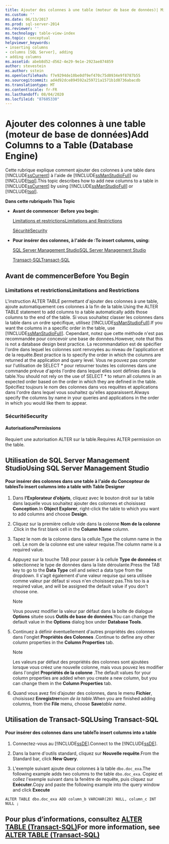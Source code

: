 ```yaml
---
title: Ajouter des colonnes à une table (moteur de base de données)| Microsoft Docs
ms.custom: ''
ms.date: 06/13/2017
ms.prod: sql-server-2014
ms.reviewer: ''
ms.technology: table-view-index
ms.topic: conceptual
helpviewer_keywords:
- inserting columns
- columns [SQL Server], adding
- adding columns
ms.assetid: abeb8d52-d562-4e29-9e1e-2923ae874859
author: stevestein
ms.author: sstein
ms.openlocfilehash: f7e9294de10be0df9ef470c75d0934e9f8787b55
ms.sourcegitcommit: ad4d92dce894592a259721a1571b1d8736abacdb
ms.translationtype: MT
ms.contentlocale: fr-FR
ms.lasthandoff: 08/04/2020
ms.locfileid: "87605330"
---
```

# <a name="add-columns-to-a-table-database-engine"></a><span data-ttu-id="4f101-102">Ajouter des colonnes à une table (moteur de base de données)</span><span class="sxs-lookup"><span data-stu-id="4f101-102">Add Columns to a Table (Database Engine)</span></span>
  <span data-ttu-id="4f101-103">Cette rubrique explique comment ajouter des colonnes à une table dans [!INCLUDE[ssCurrent](../../includes/sscurrent-md.md)] à l'aide de [!INCLUDE[ssManStudioFull](../../includes/ssmanstudiofull-md.md)] ou [!INCLUDE[tsql](../../includes/tsql-md.md)].</span><span class="sxs-lookup"><span data-stu-id="4f101-103">This topic describes how to add new columns to a table in [!INCLUDE[ssCurrent](../../includes/sscurrent-md.md)] by using [!INCLUDE[ssManStudioFull](../../includes/ssmanstudiofull-md.md)] or [!INCLUDE[tsql](../../includes/tsql-md.md)].</span></span>  
  
 <span data-ttu-id="4f101-104">**Dans cette rubrique**</span><span class="sxs-lookup"><span data-stu-id="4f101-104">**In This Topic**</span></span>  
  
-   <span data-ttu-id="4f101-105">**Avant de commencer :**</span><span class="sxs-lookup"><span data-stu-id="4f101-105">**Before you begin:**</span></span>  
  
     [<span data-ttu-id="4f101-106">Limitations et restrictions</span><span class="sxs-lookup"><span data-stu-id="4f101-106">Limitations and Restrictions</span></span>](#Restrictions)  
  
     [<span data-ttu-id="4f101-107">Sécurité</span><span class="sxs-lookup"><span data-stu-id="4f101-107">Security</span></span>](#Security)  
  
-   <span data-ttu-id="4f101-108">**Pour insérer des colonnes, à l'aide de :**</span><span class="sxs-lookup"><span data-stu-id="4f101-108">**To insert columns, using:**</span></span>  
  
     [<span data-ttu-id="4f101-109">SQL Server Management Studio</span><span class="sxs-lookup"><span data-stu-id="4f101-109">SQL Server Management Studio</span></span>](#SSMSProcedure)  
  
     [<span data-ttu-id="4f101-110">Transact-SQL</span><span class="sxs-lookup"><span data-stu-id="4f101-110">Transact-SQL</span></span>](#TsqlProcedure)  
  
##  <a name="before-you-begin"></a><a name="BeforeYouBegin"></a> <span data-ttu-id="4f101-111">Avant de commencer</span><span class="sxs-lookup"><span data-stu-id="4f101-111">Before You Begin</span></span>  
  
###  <a name="limitations-and-restrictions"></a><a name="Restrictions"></a> <span data-ttu-id="4f101-112">Limitations et restrictions</span><span class="sxs-lookup"><span data-stu-id="4f101-112">Limitations and Restrictions</span></span>  
 <span data-ttu-id="4f101-113">L'instruction ALTER TABLE permettant d'ajouter des colonnes à une table, ajoute automatiquement ces colonnes à la fin de la table.</span><span class="sxs-lookup"><span data-stu-id="4f101-113">Using the ALTER TABLE statement to add columns to a table automatically adds those columns to the end of the table.</span></span> <span data-ttu-id="4f101-114">Si vous souhaitez classer les colonnes dans la table dans un ordre spécifique, utilisez [!INCLUDE[ssManStudioFull](../../includes/ssmanstudiofull-md.md)].</span><span class="sxs-lookup"><span data-stu-id="4f101-114">If you want the columns in a specific order in the table, use [!INCLUDE[ssManStudioFull](../../includes/ssmanstudiofull-md.md)].</span></span> <span data-ttu-id="4f101-115">Cependant, notez que cette méthode n'est pas recommandée pour concevoir une base de données.</span><span class="sxs-lookup"><span data-stu-id="4f101-115">However, note that this is not a database design best practice.</span></span> <span data-ttu-id="4f101-116">La recommandation est de spécifier l'ordre dans lequel les colonnes sont renvoyées au niveau de l'application et de la requête.</span><span class="sxs-lookup"><span data-stu-id="4f101-116">Best practice is to specify the order in which the columns are returned at the application and query level.</span></span> <span data-ttu-id="4f101-117">Vous ne pouvez pas compter sur l'utilisation de SELECT \* pour retourner toutes les colonnes dans une commande prévue d'après l'ordre dans lequel elles sont définies dans la table.</span><span class="sxs-lookup"><span data-stu-id="4f101-117">You should not rely on the use of SELECT \* to return all columns in an expected order based on the order in which they are defined in the table.</span></span> <span data-ttu-id="4f101-118">Spécifiez toujours le nom des colonnes dans vos requêtes et applications dans l'ordre dans lequel vous souhaitez qu'elles apparaissent.</span><span class="sxs-lookup"><span data-stu-id="4f101-118">Always specify the columns by name in your queries and applications in the order in which you would like them to appear.</span></span>  
  
###  <a name="security"></a><a name="Security"></a> <span data-ttu-id="4f101-119">Sécurité</span><span class="sxs-lookup"><span data-stu-id="4f101-119">Security</span></span>  
  
####  <a name="permissions"></a><a name="Permissions"></a> <span data-ttu-id="4f101-120">Autorisations</span><span class="sxs-lookup"><span data-stu-id="4f101-120">Permissions</span></span>  
 <span data-ttu-id="4f101-121">Requiert une autorisation ALTER sur la table.</span><span class="sxs-lookup"><span data-stu-id="4f101-121">Requires ALTER permission on the table.</span></span>  
  
##  <a name="using-sql-server-management-studio"></a><a name="SSMSProcedure"></a> <span data-ttu-id="4f101-122">Utilisation de SQL Server Management Studio</span><span class="sxs-lookup"><span data-stu-id="4f101-122">Using SQL Server Management Studio</span></span>  
  
#### <a name="to-insert-columns-into-a-table-with-table-designer"></a><span data-ttu-id="4f101-123">Pour insérer des colonnes dans une table à l'aide du Concepteur de tables</span><span class="sxs-lookup"><span data-stu-id="4f101-123">To insert columns into a table with Table Designer</span></span>  
  
1.  <span data-ttu-id="4f101-124">Dans **l’Explorateur d’objets**, cliquez avec le bouton droit sur la table dans laquelle vous souhaitez ajouter des colonnes et choisissez **Conception**.</span><span class="sxs-lookup"><span data-stu-id="4f101-124">In **Object Explorer**, right-click the table to which you want to add columns and choose **Design**.</span></span>  
  
2.  <span data-ttu-id="4f101-125">Cliquez sur la première cellule vide dans la colonne **Nom de la colonne** .</span><span class="sxs-lookup"><span data-stu-id="4f101-125">Click in the first blank cell in the **Column Name** column.</span></span>  
  
3.  <span data-ttu-id="4f101-126">Tapez le nom de la colonne dans la cellule.</span><span class="sxs-lookup"><span data-stu-id="4f101-126">Type the column name in the cell.</span></span> <span data-ttu-id="4f101-127">Le nom de la colonne est une valeur requise.</span><span class="sxs-lookup"><span data-stu-id="4f101-127">The column name is a required value.</span></span>  
  
4.  <span data-ttu-id="4f101-128">Appuyez sur la touche TAB pour passer à la cellule **Type de données** et sélectionnez le type de données dans la liste déroulante.</span><span class="sxs-lookup"><span data-stu-id="4f101-128">Press the TAB key to go to the **Data Type** cell and select a data type from the dropdown.</span></span> <span data-ttu-id="4f101-129">Il s'agit également d'une valeur requise qui sera utilisée comme valeur par défaut si vous n'en choisissez pas.</span><span class="sxs-lookup"><span data-stu-id="4f101-129">This too is a required value, and will be assigned the default value if you don't choose one.</span></span>  
  
    > [!NOTE]  
    >  <span data-ttu-id="4f101-130"> Vous pouvez modifier la valeur par défaut dans la boîte de dialogue **Options** située sous **Outils de base de données**.</span><span class="sxs-lookup"><span data-stu-id="4f101-130">You can change the default value in the **Options** dialog box under **Database Tools**.</span></span>  
  
5.  <span data-ttu-id="4f101-131">Continuez à définir éventuellement d'autres propriétés des colonnes dans l'onglet **Propriétés des Colonnes** .</span><span class="sxs-lookup"><span data-stu-id="4f101-131">Continue to define any other column properties in the **Column Properties** tab.</span></span>  
  
    > [!NOTE]  
    >  <span data-ttu-id="4f101-132"> Les valeurs par défaut des propriétés des colonnes sont ajoutées lorsque vous créez une nouvelle colonne, mais vous pouvez les modifier dans l'onglet **Propriétés de la colonne** .</span><span class="sxs-lookup"><span data-stu-id="4f101-132">The default values for your column properties are added when you create a new column, but you can change them in the **Column Properties** tab.</span></span>  
  
6.  <span data-ttu-id="4f101-133">Quand vous avez fini d’ajouter des colonnes, dans le menu **Fichier**, choisissez **Enregistrer**_nom de la table_.</span><span class="sxs-lookup"><span data-stu-id="4f101-133">When you are finished adding columns, from the **File** menu, choose **Save**_table name_.</span></span>  
  
##  <a name="using-transact-sql"></a><a name="TsqlProcedure"></a> <span data-ttu-id="4f101-134">Utilisation de Transact-SQL</span><span class="sxs-lookup"><span data-stu-id="4f101-134">Using Transact-SQL</span></span>  
  
#### <a name="to-insert-columns-into-a-table"></a><span data-ttu-id="4f101-135">Pour insérer des colonnes dans une table</span><span class="sxs-lookup"><span data-stu-id="4f101-135">To insert columns into a table</span></span>  
  
1.  <span data-ttu-id="4f101-136">Connectez-vous au [!INCLUDE[ssDE](../../includes/ssde-md.md)].</span><span class="sxs-lookup"><span data-stu-id="4f101-136">Connect to the [!INCLUDE[ssDE](../../includes/ssde-md.md)].</span></span>  
  
2.  <span data-ttu-id="4f101-137">Dans la barre d'outils standard, cliquez sur **Nouvelle requête**.</span><span class="sxs-lookup"><span data-stu-id="4f101-137">From the Standard bar, click **New Query**.</span></span>  
  
3.  <span data-ttu-id="4f101-138">L'exemple suivant ajoute deux colonnes à la table `dbo.doc_exa`.</span><span class="sxs-lookup"><span data-stu-id="4f101-138">The following example adds two columns to the table `dbo.doc_exa`.</span></span> <span data-ttu-id="4f101-139">Copiez et collez l'exemple suivant dans la fenêtre de requête, puis cliquez sur **Exécuter**.</span><span class="sxs-lookup"><span data-stu-id="4f101-139">Copy and paste the following example into the query window and click **Execute**</span></span>  
  
```  
ALTER TABLE dbo.doc_exa ADD column_b VARCHAR(20) NULL, column_c INT NULL ;  
```  
  
##  <a name="for-more-information-see-alter-table-40transact-sql41"></a><a name="FollowUp"></a><span data-ttu-id="4f101-140">Pour plus d’informations, consultez [ALTER TABLE &#40;Transact-SQL&#41;](/sql/t-sql/statements/alter-table-transact-sql)</span><span class="sxs-lookup"><span data-stu-id="4f101-140">For more information, see [ALTER TABLE &#40;Transact-SQL&#41;](/sql/t-sql/statements/alter-table-transact-sql)</span></span>  
  
  
